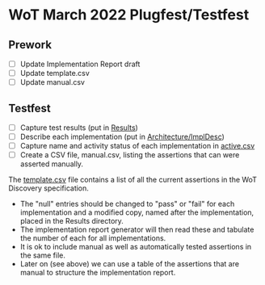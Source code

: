 # WoT March 2022 Plugfest/Testfest

## Prework
- [ ] Update Implementation Report draft
- [ ] Update template.csv
- [ ] Update manual.csv 

## Testfest
- [ ] Capture test results (put in [Results](Results/README.md))
- [ ] Describe each implementation (put in [Architecture/ImplDesc](../Architecture/ImplDescs))
- [ ] Capture name and activity status of each implementation in [active.csv](active.csv)
- [ ] Create a CSV file, manual.csv, listing the assertions that can were asserted manually.

The [template.csv](template.csv) file contains a list of all the current assertions in 
the WoT Discovery specification.  
* The "null" entries should be changed to "pass" or "fail" for each
  implementation and a modified copy, named after the implementation, placed in the 
  Results directory.  
* The implementation report generator will then read these and tabulate
  the number of each for all implementations.  
* It is ok to include manual as well as automatically tested assertions in the same file.  
* Later on (see above) we can use a table of the assertions that are manual to structure the 
  implementation report.
